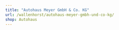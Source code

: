 ```yaml
---
title: "Autohaus Meyer GmbH & Co. KG"
url: /wallenhorst/autohaus-meyer-gmbh-und-co-kg/
shop: Autohaus
---
```

